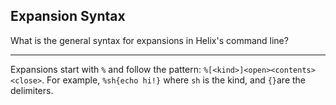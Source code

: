 ## Expansion Syntax

What is the general syntax for expansions in Helix's command line?

---

Expansions start with `%` and follow the pattern: `%[<kind>]<open><contents><close>`. For example, `%sh{echo hi!}` where `sh` is the kind, and `{}`are the delimiters.

